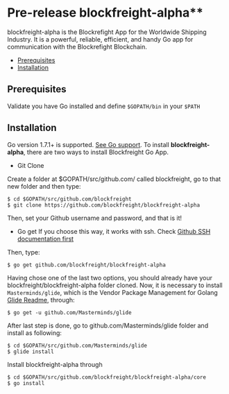 # Pre-release blockfreight-alpha**

blockfreight-alpha is the Blockrefight App for the Worldwide Shipping Industry. It is a powerful, reliable, efficient, and handy Go app for communication with the Blockrefight Blockchain.

- [Prerequisites](#prerequsites)
- [Installation](#installation)

## Prerequisites

Validate you have Go installed and define `$GOPATH/bin` in your `$PATH`

## Installation

Go version 1.7.1+ is supported. [See Go support](http://golang.org/doc/install.html).
To install **blockfreight-alpha**, there are two ways to install Blockfreight Go App.

- Git Clone

Create a folder at $GOPATH/src/github.com/ called blockfreight, go to that new folder and then type:
```
$ cd $GOPATH/src/github.com/blockfreight
$ git clone https://github.com/blockfreight/blockfreight-alpha
```
Then, set your Github username and password, and that is it!

- Go get
If you choose this way, it works with ssh. Check [Github SSH documentation first](https://help.github.com/articles/connecting-to-github-with-ssh/)

Then, type:
```
$ go get github.com/blockfreight/blockfreight-alpha
```

Having chose one of the last two options, you should already have your blockfreight/blockfreight-alpha folder cloned.
Now, it is necessary to install `Masterminds/glide`, which is the Vendor Package Management for Golang [Glide Readme](https://github.com/Masterminds/glide), through:
```
$ go get -u github.com/Masterminds/glide
```

After last step is done, go to github.com/Masterminds/glide folder and install as following:
```
$ cd $GOPATH/src/github.com/Masterminds/glide
$ glide install
```

Install blockfreight-alpha through
```
$ cd $GOPATH/src/github.com/blockfreight/blockfreight-alpha/core
$ go install
```
